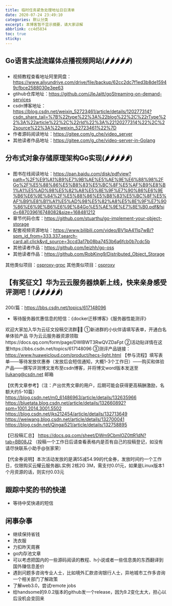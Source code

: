```yaml
---
title: 临时任务紧急处理地址日日清单
date: 2020-07-24 23:49:10
categories: 默认分类
excerpt: 本博客暂不显示摘要，请大家谅解
abbrlink: cc4d5834
toc: true
sticky: 
---
```


## Go语言实战流媒体点播视频网站(🌶️🌶️🌶️🌶️🌶️)

- 视频教程查看地址阿里网盘：https://www.aliyundrive.com/drive/file/backup/62cc2dc7f1ed3b8de15949cfbce2588030e3ee63
- gtihub仓库地址：https://github.com/JIeJaitt/goStreaming-on-demand-services
- csdn博客地址：https://blog.csdn.net/weixin_52723461/article/details/120277314?csdn_share_tail=%7B%22type%22%3A%22blog%22%2C%22rType%22%3A%22article%22%2C%22rId%22%3A%22120277314%22%2C%22source%22%3A%22weixin_52723461%22%7D
- 作者源码阅读地址：https://gitee.com/g_che/video_server
- 其他读者作品地址：https://gitee.com/g_che/video-server-in-Golang

## 分布式对象存储原理架构Go实现(🌶️🌶️🌶️🌶️🌶️)

- 图书在线阅读地址：https://pan.baidu.com/disk/pdfview?path=%2F%E9%A1%B9%E7%9B%AE%E5%AE%9E%E6%88%98%2FGo%2F%E5%88%86%E5%B8%83%E5%BC%8F%E5%AF%B9%E8%B1%A1%E5%AD%98%E5%82%A8%E5%8E%9F%E7%90%86%E6%9E%B6%E6%9E%84%2F%E5%88%86%E5%B8%83%E5%BC%8F%E5%AF%B9%E8%B1%A1%E5%AD%98%E5%82%A8%E5%8E%9F%E7%90%86%E6%9E%B6%E6%9E%84Go%E5%AE%9E%E7%8E%B0.pdf&fsid=687039616748082&size=168481212
- 章节代码仓库：https://github.com/stuarthu/go-implement-your-object-storage
- 配套视频资源地址：https://www.bilibili.com/video/BV1pA411q7wB/?spm_id_from=333.337.search-card.all.click&vd_source=3ccd3a17b08ba7453b6a6fcb0b7cdc5b
- 其他读者作品：https://github.com/leizhh/go-oss
- 其他读者作品：https://github.com/RobKing9/Distributed_Object_Storage

其他类似项目：[osproxy-grpc](https://github.com/qinguoyi/osproxy-grpc)
其他类似项目：[osproxy](https://github.com/qinguoyi/osproxy)

## 【有奖征文】华为云云服务器焕新上线，快来亲身感受评测吧！(🌶️🌶️🌶️🌶️🌶️)

200/篇：https://bbs.csdn.net/topics/617148096

- 等待服务器优惠信息的短信：《docker迁移博客》《服务器性能测评》

欢迎大家加入华为云征文投稿交流群👏👏
①新进群的小伙伴请填写表单，开通白名单体验产品
华为云云服务器资源领取https://docs.qq.com/form/page/DWlBWT3RwQVZDaFpt
②活动贴详情在这里https://bbs.csdn.net/topics/617148096
③测评产品链接：https://www.huaweicloud.com/product/hecs-light.html
【参与流程】填写表单——等待发放优惠券（发放后会短信通知，大概1-3个工作日）——购买和体验产品——撰写评测博文发布至csdn博客，并将博文word版本发送至 liukang@csdn.net 邮箱

【优秀文章参考】（注：产出优秀文章的用户，后期可能会获得更高稿酬激励，名额大约5-10篇）
https://blog.csdn.net/m0_61486963/article/details/132635966
https://bluetata.blog.csdn.net/article/details/132660892?spm=1001.2014.3001.5502
https://blog.csdn.net/jks212454/article/details/132713649
https://weiwang.blog.csdn.net/article/details/132700041
https://blog.csdn.net/Qingai521/article/details/132758895

【已投稿汇总】
https://docs.qq.com/sheet/DWm9CbmlOZ0ttR1dN?tab=BB08J2
（投稿一个工作日后请查看表格内是否有自己的投稿登记，如没有请尽快联系小助手@张家荣）

【代金券说明】本次活动发放的是满55减54.99的代金券，发放时间约一个工作日，仅限购买云耀云服务器L实例 2核2G 3M，需支付0.01元，如果是Linux版本1个月资源的话，则实付0.03元


## 跟踪中奖的书的快递

- 等待中奖快递的短信



## 闲事杂事

- 继续保持省钱
- 洗衣服
- 力扣昨天周赛
- go内存池文章
- 可以考虑把国内的一些源码阅读的教程、h小说或者一些信息类的东西翻译到国外赚信息差价
- 遇到问题多咨询专业人士，比如境外汇款咨询银行人士，异地城市工作多咨询一个相关部门了解政策
- 了解web3.0，尝试remote jobs
- 给handsome的9.0.2版本的github发一个release，因为9.2变化太大，担心以后没机会变回来